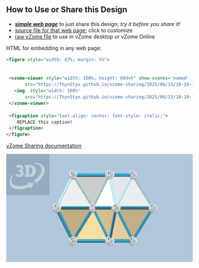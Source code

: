
## How to Use or Share this Design

 - [***simple web page***](<https://ThynStyx.github.io/vzome-sharing/2025/06/13/10-10-18-P158-Shape-8/>) to just share this design; *try it before you share it!*
 - [source file for that web page](<https://github.com/ThynStyx/vzome-sharing/edit/main/2025/06/13/10-10-18-P158-Shape-8/index.md>); click to customize
 - [raw vZome file](<https://raw.githubusercontent.com/ThynStyx/vzome-sharing/main/2025/06/13/10-10-18-P158-Shape-8/P158-Shape-8.vZome>) to use in vZome desktop or vZome Online
 
 HTML for embedding in any web page:
 ```html
<figure style="width: 87%; margin: 5%">
  
  
  <vzome-viewer style="width: 100%; height: 60dvh" show-scenes='named'
        src="https://ThynStyx.github.io/vzome-sharing/2025/06/13/10-10-18-P158-Shape-8/P158-Shape-8.vZome" >
    <img  style="width: 100%"
        src="https://ThynStyx.github.io/vzome-sharing/2025/06/13/10-10-18-P158-Shape-8/P158-Shape-8.png" >
  </vzome-viewer>

  <figcaption style="text-align: center; font-style: italic;">
     REPLACE this caption!
  </figcaption>
</figure>

 ```

[vZome Sharing documentation](https://vzome.github.io/vzome/sharing.html#how-it-works)

![Image](<P158-Shape-8.png>)

